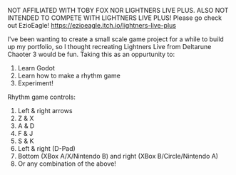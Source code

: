NOT AFFILIATED WITH TOBY FOX NOR LIGHTNERS LIVE PLUS.
ALSO NOT INTENDED TO COMPETE WITH LIGHTNERS LIVE PLUS! Please go check out EzioEagle! https://ezioeagle.itch.io/lightners-live-plus

I've been wanting to create a small scale game project for a while to build up my portfolio, so I thought recreating Lightners Live from Deltarune Chaoter 3 would be fun.
Taking this as an oppurtunity to:
  1. Learn Godot
  2. Learn how to make a rhythm game
  3. Experiment!

Rhythm game controls:
  1. Left & right arrows
  2. Z & X
  3. A & D
  4. F & J
  5. S & K
  6. Left & right (D-Pad)
  7. Bottom (XBox A/X/Nintendo B) and right (XBox B/Circle/Nintendo A)
  8. Or any combination of the above!

